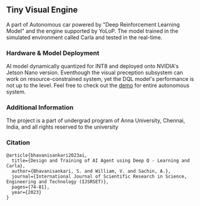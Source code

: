 ## Tiny Visual Engine 

A part of Autonomous car powered by "Deep Reinforcement Learning Model" and the engine supported by YoLoP. The model trained in the 
simulated environment called Carla and tested in the real-time. 

### Hardware & Model Deployment 
AI model dynamically quantized for INT8 and deployed onto NVIDIA's Jetson Nano version. Eventhough the visual preception subsystem can work on resource-constrained system, yet the DQL model's performance is not up to the level. Feel free to check out the [demo](https://drive.google.com/file/d/1i_Ozc9cvituXRoM7Q_NsZlngLDh0dT7H/view?usp=drive_link) for entire autonomous system. 

### Additional Information 
The project is a part of undergrad program of Anna University, Chennai, India, and all rights reserved to the university

### Citation
```
@article{bhavanisankari2023ai,
  title={Design and Training of AI Agent using Deep Q - Learning and Carla},
  author={Bhavanisankari, S. and William, V. and Sachin, A.},
  journal={International Journal of Scientific Research in Science, Engineering and Technology (IJSRSET)},
  pages={74-81},
  year={2023}
}

```